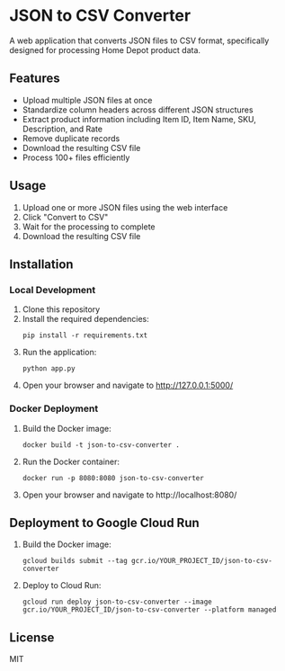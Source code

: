 # JSON to CSV Converter

A web application that converts JSON files to CSV format, specifically designed for processing Home Depot product data.

## Features

- Upload multiple JSON files at once
- Standardize column headers across different JSON structures
- Extract product information including Item ID, Item Name, SKU, Description, and Rate
- Remove duplicate records
- Download the resulting CSV file
- Process 100+ files efficiently

## Usage

1. Upload one or more JSON files using the web interface
2. Click "Convert to CSV"
3. Wait for the processing to complete
4. Download the resulting CSV file

## Installation

### Local Development

1. Clone this repository
2. Install the required dependencies:
   ```
   pip install -r requirements.txt
   ```
3. Run the application:
   ```
   python app.py
   ```
4. Open your browser and navigate to http://127.0.0.1:5000/

### Docker Deployment

1. Build the Docker image:
   ```
   docker build -t json-to-csv-converter .
   ```
2. Run the Docker container:
   ```
   docker run -p 8080:8080 json-to-csv-converter
   ```
3. Open your browser and navigate to http://localhost:8080/

## Deployment to Google Cloud Run

1. Build the Docker image:
   ```
   gcloud builds submit --tag gcr.io/YOUR_PROJECT_ID/json-to-csv-converter
   ```
2. Deploy to Cloud Run:
   ```
   gcloud run deploy json-to-csv-converter --image gcr.io/YOUR_PROJECT_ID/json-to-csv-converter --platform managed
   ```

## License

MIT
